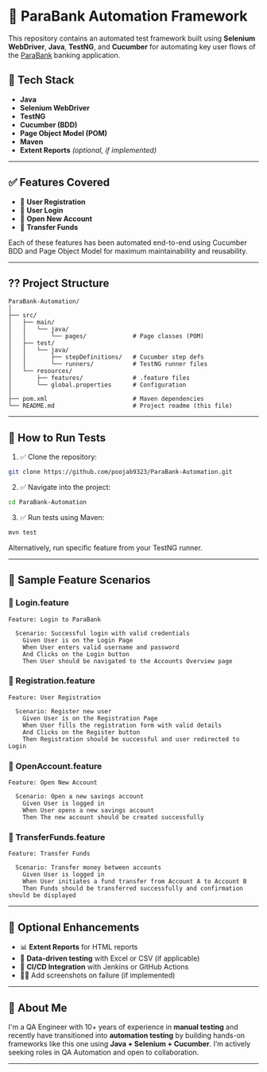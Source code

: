 ﻿# 🏦 ParaBank Automation Framework

This repository contains an automated test framework built using **Selenium WebDriver**, **Java**, **TestNG**, and **Cucumber** for automating key user flows of the [ParaBank](https://parabank.parasoft.com/parabank/index.htm) banking application.

## 🚀 Tech Stack

- **Java**
- **Selenium WebDriver**
- **TestNG**
- **Cucumber (BDD)**
- **Page Object Model (POM)**
- **Maven**
- **Extent Reports** *(optional, if implemented)*

---

## ✅ Features Covered

- 📝 **User Registration**
- 🔐 **User Login**
- 🏦 **Open New Account**
- 💸 **Transfer Funds**

Each of these features has been automated end-to-end using Cucumber BDD and Page Object Model for maximum maintainability and reusability.

---

## ??️ Project Structure

```
ParaBank-Automation/
│
├── src/
│   ├── main/
│   │   └── java/
│   │       └── pages/             # Page classes (POM)
│   ├── test/
│   │   └── java/
│   │       ├── stepDefinitions/   # Cucumber step defs
│   │       └── runners/           # TestNG runner files
│   └── resources/
│       ├── features/              # .feature files
│       └── global.properties      # Configuration
│
├── pom.xml                        # Maven dependencies
└── README.md                      # Project readme (this file)
```

---

## 🧪 How to Run Tests

1. ✅ Clone the repository:

```bash
git clone https://github.com/poojab9323/ParaBank-Automation.git
```

2. ✅ Navigate into the project:

```bash
cd ParaBank-Automation
```

3. ✅ Run tests using Maven:

```bash
mvn test
```

Alternatively, run specific feature from your TestNG runner.

---

## 🧾 Sample Feature Scenarios

### 🔐 Login.feature

```gherkin
Feature: Login to ParaBank

  Scenario: Successful login with valid credentials
    Given User is on the Login Page
    When User enters valid username and password
    And Clicks on the Login button
    Then User should be navigated to the Accounts Overview page
```

### 📝 Registration.feature

```gherkin
Feature: User Registration

  Scenario: Register new user
    Given User is on the Registration Page
    When User fills the registration form with valid details
    And Clicks on the Register button
    Then Registration should be successful and user redirected to Login
```

### 🏦 OpenAccount.feature

```gherkin
Feature: Open New Account

  Scenario: Open a new savings account
    Given User is logged in
    When User opens a new savings account
    Then The new account should be created successfully
```

### 💸 TransferFunds.feature

```gherkin
Feature: Transfer Funds

  Scenario: Transfer money between accounts
    Given User is logged in
    When User initiates a fund transfer from Account A to Account B
    Then Funds should be transferred successfully and confirmation should be displayed
```

---

## 📸 Optional Enhancements

- 📊 **Extent Reports** for HTML reports
- 🧪 **Data-driven testing** with Excel or CSV (if applicable)
- 🔄 **CI/CD Integration** with Jenkins or GitHub Actions
- 🧑‍💻 Add screenshots on failure (if implemented)

---

## 🙋 About Me

I'm a QA Engineer with 10+ years of experience in **manual testing** and recently have transitioned into **automation testing** by building hands-on frameworks like this one using **Java + Selenium + Cucumber**. I’m actively seeking roles in QA Automation and open to collaboration.


---

